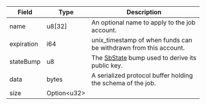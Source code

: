 

| Field | Type | Description |
|--|--|--|
| name |  u8[32] | An optional name to apply to the job account. |
| expiration |  i64 | unix_timestamp of when funds can be withdrawn from this account. |
| stateBump |  u8 | The [SbState](/solana/idl/accounts/SbState) bump used to derive its public key. |
| data |  bytes | A serialized protocol buffer holding the schema of the job. |
| size |  Option&lt;u32&gt; |  |
